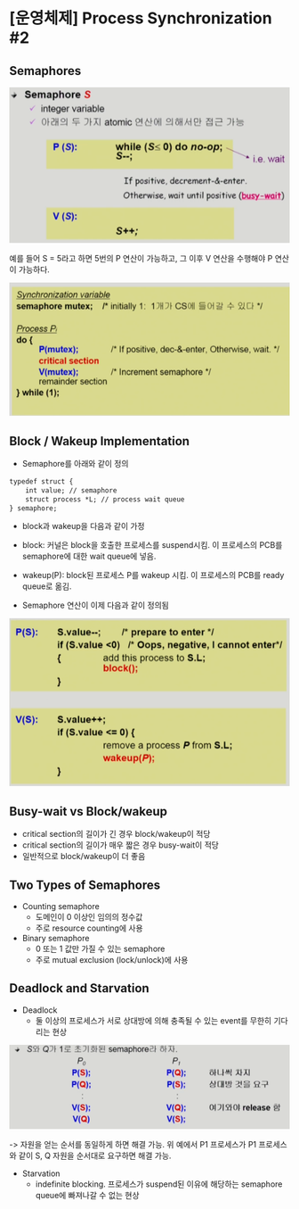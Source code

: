 # [운영체제] Process Synchronization #2

## Semaphores

![Semaphores](../../assets/img/posts/운영체제/09-01.png)

예를 들어 S = 5라고 하면 5번의 P 연산이 가능하고, 그 이후 V 연산을 수행해야 P 연산이 가능하다.

![Semaphores 2](../../assets/img/posts/운영체제/09-02.png)


## Block / Wakeup Implementation

-  Semaphore를 아래와 같이 정의

```
typedef struct {
    int value; // semaphore
    struct process *L; // process wait queue
} semaphore;
```

- block과 wakeup을 다음과 같이 가정
- block: 커널은 block을 호출한 프로세스를 suspend시킴. 이 프로세스의 PCB를 semaphore에 대한 wait queue에 넣음.
- wakeup(P): block된 프로세스 P를 wakeup 시킴. 이 프로세스의 PCB를 ready queue로 옮김.

- Semaphore 연산이 이제 다음과 같이 정의됨

![](../../assets/img/posts/운영체제/09-03.png)

## Busy-wait vs Block/wakeup

- critical section의 길이가 긴 경우 block/wakeup이 적당
- critical section의 길이가 매우 짧은 경우 busy-wait이 적당
- 일반적으로 block/wakeup이 더 좋음

## Two Types of Semaphores

- Counting semaphore
    - 도메인이 0 이상인 임의의 정수값
    - 주로 resource counting에 사용
- Binary semaphore
    - 0 또는 1 값만 가질 수 있는 semaphore
    - 주로 mutual exclusion (lock/unlock)에 사용

## Deadlock and Starvation

- Deadlock
    - 둘 이상의 프로세스가 서로 상대방에 의해 충족될 수 있는 event를 무한히 기다리는 현상

![](../../assets/img/posts/운영체제/09-04.png)

-> 자원을 얻는 순서를 동일하게 하면 해결 가능. 위 예에서 P1 프로세스가 P1 프로세스와 같이 S, Q 자원을 순서대로 요구하면 해결 가능.

- Starvation
    - indefinite blocking. 프로세스가 suspend된 이유에 해당하는 semaphore queue에 빠져나갈 수 없는 현상

